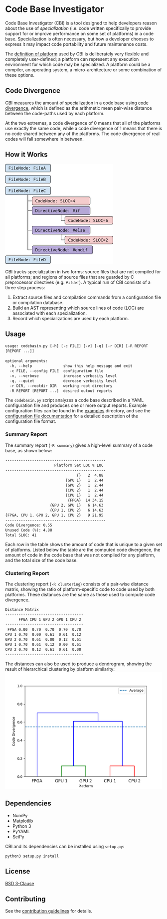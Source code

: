 # Code Base Investigator
Code Base Investigator (CBI) is a tool designed to help developers reason about the use of _specialization_ (i.e. code written specifically to provide support for or improve performance on some set of platforms) in a code base.  Specialization is often necessary, but how a developer chooses to express it may impact code portability and future maintenance costs.

The [definition of platform](https://doi.org/10.1016/j.future.2017.08.007) used by CBI is deliberately very flexible and completely user-defined; a platform can represent any execution environment for which code may be specialized.  A platform could be a compiler, an operating system, a micro-architecture or some combination of these options.

## Code Divergence
CBI measures the amount of specialization in a code base using [code divergence](http://doi.org/10.1109/P3HPC.2018.00006), which is defined as the arithmetic mean pair-wise distance between the code-paths used by each platform.

At the two extremes, a code divergence of 0 means that all of the platforms use exactly the same code, while a code divergence of 1 means that there is no code shared between any of the platforms.  The code divergence of real codes will fall somewhere in between.

## How it Works
![Abstract Syntax Tree](./docs/example-ast.png)

CBI tracks specialization in two forms: source files that are not compiled for all platforms; and regions of source files that are guarded by C preprocessor directives (e.g. `#ifdef`).  A typical run of CBI consists of a three step process:
1) Extract source files and compilation commands from a configuration file or compilation database.
2) Build an AST representing which source lines of code (LOC) are associated with each specialization.
3) Record which specializations are used by each platform.

## Usage
```
usage: codebasin.py [-h] [-c FILE] [-v] [-q] [-r DIR] [-R REPORT [REPORT ...]]

optional arguments:
  -h, --help              show this help message and exit
  -c FILE, --config FILE  configuration file
  -v, --verbose           increase verbosity level
  -q, --quiet             decrease verbosity level
  -r DIR, --rootdir DIR   working root directory
  -R REPORT [REPORT ...]  desired outout reports
```
The `codebasin.py` script analyzes a code base described in a YAML configuration file and produces one or more output reports.  Example configuration files can be found in the [examples](./examples) directory, and see the [configuration file documentation](docs/configuration.md) for a detailed description of the configuration file format.

### Summary Report
The summary report (`-R summary`) gives a high-level summary of a code base, as shown below:
```
---------------------------------------------
                      Platform Set LOC % LOC
---------------------------------------------
                                {}   2  4.88
                           {GPU 1}   1  2.44
                           {GPU 2}   1  2.44
                           {CPU 2}   1  2.44
                           {CPU 1}   1  2.44
                            {FPGA}  14 34.15
                    {GPU 2, GPU 1}   6 14.63
                    {CPU 1, CPU 2}   6 14.63
{FPGA, CPU 1, GPU 2, GPU 1, CPU 2}   9 21.95
---------------------------------------------
Code Divergence: 0.55
Unused Code (%): 4.88
Total SLOC: 41
```
Each row in the table shows the amount of code that is unique to a given set of platforms.  Listed below the table are the computed code divergence, the amount of code in the code base that was not compiled for any platform, and the total size of the code base.

### Clustering Report
The clustering report (`-R clustering`) consists of a pair-wise distance matrix, showing the ratio of platform-specific code to code used by both platforms.  These distances are the same as those used to compute code divergence.
```
Distance Matrix
-----------------------------------
      FPGA CPU 1 GPU 2 GPU 1 CPU 2
-----------------------------------
 FPGA 0.00  0.70  0.70  0.70  0.70
CPU 1 0.70  0.00  0.61  0.61  0.12
GPU 2 0.70  0.61  0.00  0.12  0.61
GPU 1 0.70  0.61  0.12  0.00  0.61
CPU 2 0.70  0.12  0.61  0.61  0.00
-----------------------------------
```

The distances can also be used to produce a dendrogram, showing the result of hierarchical clustering by platform similarity:
![Dendrogram](./docs/example-dendrogram.png)

## Dependencies
- NumPy
- Matplotlib
- Python 3
- PyYAML
- SciPy

CBI and its dependencies can be installed using `setup.py`:
```
python3 setup.py install
```

## License
[BSD 3-Clause](./LICENSE)

## Contributing
See the [contribution guidelines](./CONTRIBUTING.md) for details.
